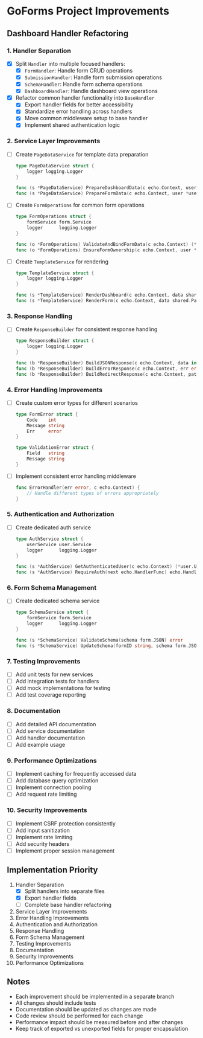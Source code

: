 # GoForms Project Improvements

## Dashboard Handler Refactoring

### 1. Handler Separation
- [x] Split `Handler` into multiple focused handlers:
  - [x] `FormHandler`: Handle form CRUD operations
  - [x] `SubmissionHandler`: Handle form submission operations
  - [x] `SchemaHandler`: Handle form schema operations
  - [x] `DashboardHandler`: Handle dashboard view operations
- [x] Refactor common handler functionality into `BaseHandler`
  - [x] Export handler fields for better accessibility
  - [x] Standardize error handling across handlers
  - [x] Move common middleware setup to base handler
  - [x] Implement shared authentication logic

### 2. Service Layer Improvements
- [ ] Create `PageDataService` for template data preparation
  ```go
  type PageDataService struct {
      logger logging.Logger
  }
  
  func (s *PageDataService) PrepareDashboardData(c echo.Context, user *user.User, forms []*form.Form) shared.PageData
  func (s *PageDataService) PrepareFormData(c echo.Context, user *user.User, form *form.Form) shared.PageData
  ```

- [ ] Create `FormOperations` for common form operations
  ```go
  type FormOperations struct {
      formService form.Service
      logger      logging.Logger
  }
  
  func (o *FormOperations) ValidateAndBindFormData(c echo.Context) (*FormData, error)
  func (o *FormOperations) EnsureFormOwnership(c echo.Context, user *user.User, formID string) (*form.Form, error)
  ```

- [ ] Create `TemplateService` for rendering
  ```go
  type TemplateService struct {
      logger logging.Logger
  }
  
  func (s *TemplateService) RenderDashboard(c echo.Context, data shared.PageData) error
  func (s *TemplateService) RenderForm(c echo.Context, data shared.PageData) error
  ```

### 3. Response Handling
- [ ] Create `ResponseBuilder` for consistent response handling
  ```go
  type ResponseBuilder struct {
      logger logging.Logger
  }
  
  func (b *ResponseBuilder) BuildJSONResponse(c echo.Context, data interface{}, status int) error
  func (b *ResponseBuilder) BuildErrorResponse(c echo.Context, err error, status int, message string) error
  func (b *ResponseBuilder) BuildRedirectResponse(c echo.Context, path string, status int) error
  ```

### 4. Error Handling Improvements
- [ ] Create custom error types for different scenarios
  ```go
  type FormError struct {
      Code    int
      Message string
      Err     error
  }
  
  type ValidationError struct {
      Field   string
      Message string
  }
  ```

- [ ] Implement consistent error handling middleware
  ```go
  func ErrorHandler(err error, c echo.Context) {
      // Handle different types of errors appropriately
  }
  ```

### 5. Authentication and Authorization
- [ ] Create dedicated auth service
  ```go
  type AuthService struct {
      userService user.Service
      logger      logging.Logger
  }
  
  func (s *AuthService) GetAuthenticatedUser(c echo.Context) (*user.User, error)
  func (s *AuthService) RequireAuth(next echo.HandlerFunc) echo.HandlerFunc
  ```

### 6. Form Schema Management
- [ ] Create dedicated schema service
  ```go
  type SchemaService struct {
      formService form.Service
      logger      logging.Logger
  }
  
  func (s *SchemaService) ValidateSchema(schema form.JSON) error
  func (s *SchemaService) UpdateSchema(formID string, schema form.JSON) error
  ```

### 7. Testing Improvements
- [ ] Add unit tests for new services
- [ ] Add integration tests for handlers
- [ ] Add mock implementations for testing
- [ ] Add test coverage reporting

### 8. Documentation
- [ ] Add detailed API documentation
- [ ] Add service documentation
- [ ] Add handler documentation
- [ ] Add example usage

### 9. Performance Optimizations
- [ ] Implement caching for frequently accessed data
- [ ] Add database query optimization
- [ ] Implement connection pooling
- [ ] Add request rate limiting

### 10. Security Improvements
- [ ] Implement CSRF protection consistently
- [ ] Add input sanitization
- [ ] Implement rate limiting
- [ ] Add security headers
- [ ] Implement proper session management

## Implementation Priority

1. Handler Separation
   - [x] Split handlers into separate files
   - [x] Export handler fields
   - [ ] Complete base handler refactoring
2. Service Layer Improvements
3. Error Handling Improvements
4. Authentication and Authorization
5. Response Handling
6. Form Schema Management
7. Testing Improvements
8. Documentation
9. Security Improvements
10. Performance Optimizations

## Notes
- Each improvement should be implemented in a separate branch
- All changes should include tests
- Documentation should be updated as changes are made
- Code review should be performed for each change
- Performance impact should be measured before and after changes
- Keep track of exported vs unexported fields for proper encapsulation 